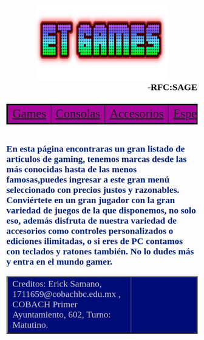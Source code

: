 <html>
<head>
<title> Home </title>
<center><img src="et.png" alt="" width="350" height="200"></center>
<body background="ka.jpg">
<font color="black" size=5 face="Rockwell"><b><marquee>-RFC:SAGE02070921--Calle Dr. ATL SN Manzana 60, Local 8-Playas de Tijuana,B.C. Mexico--RFC:SAGE02070921--Calle Dr. ATL SN Manzana 60, Local 8-Playas de Tijuana,B.C. Mexico--RFC:SAGE02070921--Calle Dr. ATL SN Manzana 60, Local 8-Playas de Tijuana,B.C. Mexico--RFC:SAGE02070921--Calle Dr. ATL SN Manzana 60, Local 8-Playas de Tijuana,B.C. Mexico--RFC:SAGE02070921--Calle Dr. ATL SN Manzana 60, Local 8-Playas de Tijuana,B.C. Mexico--RFC:SAGE02070921--Calle Dr. ATL SN Manzana 60, Local 8-Playas de Tijuana,B.C. Mexico--RFC:SAGE02070921--Calle Dr. ATL SN Manzana 60, Local 8-Playas de Tijuana,B.C. Mexico--RFC:SAGE02070921--Calle Dr. ATL SN Manzana 60, Local 8-Playas de Tijuana,B.C. Mexico--RFC:SAGE02070921--Calle Dr. ATL SN Manzana 60, Local 8-Playas de Tijuana,B.C. Mexico--RFC:SAGE02070921--Calle Dr. ATL SN Manzana 60, Local 8-Playas de Tijuana,B.C. Mexico-</font> </marquee></b>
<center><table width=1200 border=3 bgcolor=#a7049c bordercolor=black>
<tr>
<td width=300><font color=#abc64a size=6 face="Cooper Black"><center><a href="Games.html">Games</a></font></center></td>
<td width=150><font color=#abc64a size=6 face="Cooper Black"><center><a href="Consolas.html">Consolas</a></font></center></td>
<td width=300><font color=#abc64a size=6 face="Cooper Black"><center><a href="Accesorios.html">Accesorios</a></font></center></td>
<td width=150><font color=#abc64a size=6 face="Cooper Black"><center><a href="Especiales.html">Especiales</a></center></font></td>
</tr>
</table></center>
<br>
<text allign><font color="#00217a" size=5 face="Eras Bold ITC"><b>En esta página encontraras un gran listado de artículos de gaming, tenemos marcas desde las más conocidas hasta de las menos famosas,puedes ingresar a este gran menú seleccionado con precios justos y razonables. Conviértete en un gran jugador con la gran variedad de juegos de la que disponemos, no solo eso, además disfruta de nuestra variedad de accesorios como controles personalizados o ediciones ilimitadas, o si eres de PC contamos con teclados y ratones también. No lo dudes más y entra en el mundo gamer.</b></font></text allign>
<br>
<center><table width=1200 border=3 bgcolor="#000d79">
<tr>
<td width=300><font color="#c6c6c6" size=5 face="Britannic Bold">Creditos: Erick Samano, 1711659@cobachbc.edu.mx , COBACH Primer Ayuntamiento, 602, Turno: Matutino.</font></center></td>
</tr>
</table></center>
</font></center></td></body>
</html>                                                                              
